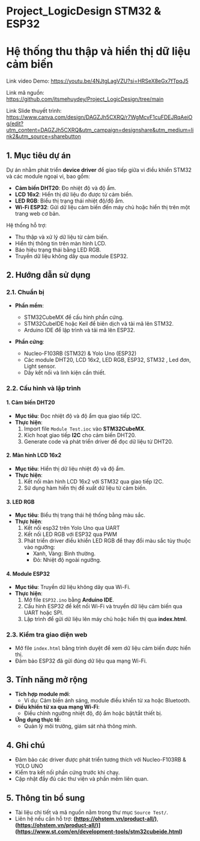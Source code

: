 # Project_LogicDesign STM32 & ESP32
# Hệ thống thu thập và hiển thị dữ liệu cảm biến
Link video Demo: https://youtu.be/4NJtgLagVZU?si=HRSeX8eGx7fTpqJ5

Link mã nguồn: https://github.com/itsmehuydey/Project_LogicDesign/tree/main

Link Slide thuyết trình: https://www.canva.com/design/DAGZJh5CXRQ/r7WgMcvF1cuFDEJRqAeiOg/edit?utm_content=DAGZJh5CXRQ&utm_campaign=designshare&utm_medium=link2&utm_source=sharebutton
## 1. Mục tiêu dự án  
Dự án nhằm phát triển **device driver** để giao tiếp giữa vi điều khiển STM32 và các module ngoại vi, bao gồm:  
- **Cảm biến DHT20**: Đo nhiệt độ và độ ẩm.  
- **LCD 16x2**: Hiển thị dữ liệu đo được từ cảm biến.  
- **LED RGB**: Biểu thị trạng thái nhiệt độ/độ ẩm.  
- **Wi-Fi ESP32**: Gửi dữ liệu cảm biến đến máy chủ hoặc hiển thị trên một trang web cơ bản.  

Hệ thống hỗ trợ:  
- Thu thập và xử lý dữ liệu từ cảm biến.  
- Hiển thị thông tin trên màn hình LCD.  
- Báo hiệu trạng thái bằng LED RGB.  
- Truyền dữ liệu không dây qua module ESP32.  

## 2. Hướng dẫn sử dụng  
### 2.1. Chuẩn bị  
- **Phần mềm**:  
  - STM32CubeMX để cấu hình phần cứng.  
  - STM32CubeIDE hoặc Keil để biên dịch và tải mã lên STM32.  
  - Arduino IDE để lập trình và tải mã lên ESP32.  

- **Phần cứng**:  
  - Nucleo-F103RB (STM32) & Yolo Uno (ESP32)
  - Các module DHT20, LCD 16x2, LED RGB, ESP32, STM32 , Led đơn, Light sensor.
  - Dây kết nối và linh kiện cần thiết.  

### 2.2. Cấu hình và lập trình  
#### **1. Cảm biến DHT20**  
- **Mục tiêu**: Đọc nhiệt độ và độ ẩm qua giao tiếp I2C.  
- **Thực hiện**:  
  1. Import file `Module Test.ioc` vào **STM32CubeMX**.  
  2. Kích hoạt giao tiếp **I2C** cho cảm biến DHT20.  
  3. Generate code và phát triển driver để đọc dữ liệu từ DHT20.  

#### **2. Màn hình LCD 16x2**  
- **Mục tiêu**: Hiển thị dữ liệu nhiệt độ và độ ẩm.  
- **Thực hiện**:  
  1. Kết nối màn hình LCD 16x2 với STM32 qua giao tiếp I2C.    
  2. Sử dụng hàm hiển thị để xuất dữ liệu từ cảm biến.  

#### **3. LED RGB**  
- **Mục tiêu**: Biểu thị trạng thái hệ thống bằng màu sắc.  
- **Thực hiện**:
  1. Kết nối esp32 trên Yolo Uno qua UART
  2. Kết nối LED RGB với ESP32 qua PWM
  3. Phát triển driver điều khiển LED RGB để thay đổi màu sắc tùy thuộc vào ngưỡng:  
     - Xanh, Vàng: Bình thường.  
     - Đỏ: Nhiệt độ ngoài ngưỡng.  

#### **4. Module ESP32**  
- **Mục tiêu**: Truyền dữ liệu không dây qua Wi-Fi.  
- **Thực hiện**:  
  1. Mở file `ESP32.ino` bằng **Arduino IDE**.  
  2. Cấu hình ESP32 để kết nối Wi-Fi và truyền dữ liệu cảm biến qua UART hoặc SPI.  
  3. Lập trình để gửi dữ liệu lên máy chủ hoặc hiển thị qua **index.html**.  

### 2.3. Kiểm tra giao diện web  
- Mở file `index.html` bằng trình duyệt để xem dữ liệu cảm biến được hiển thị.  
- Đảm bảo ESP32 đã gửi đúng dữ liệu qua mạng Wi-Fi.  

## 3. Tính năng mở rộng  
- **Tích hợp module mới**:  
  - Ví dụ: Cảm biến ánh sáng, module điều khiển từ xa hoặc Bluetooth.  
- **Điều khiển từ xa qua mạng Wi-Fi**:  
  - Điều chỉnh ngưỡng nhiệt độ, độ ẩm hoặc bật/tắt thiết bị.  
- **Ứng dụng thực tế**:  
  - Quản lý môi trường, giám sát nhà thông minh.  

## 4. Ghi chú  
- Đảm bảo các driver được phát triển tương thích với Nucleo-F103RB & YOLO UNO
- Kiểm tra kết nối phần cứng trước khi chạy.  
- Cập nhật đầy đủ các thư viện và phần mềm liên quan.  

## 5. Thông tin bổ sung  
- Tài liệu chi tiết và mã nguồn nằm trong thư mục `Source Test/`.  
- Liên hệ nếu cần hỗ trợ: **(https://ohstem.vn/product-all/)**, **(https://ohstem.vn/product-all/)](https://www.st.com/en/development-tools/stm32cubeide.html)**
